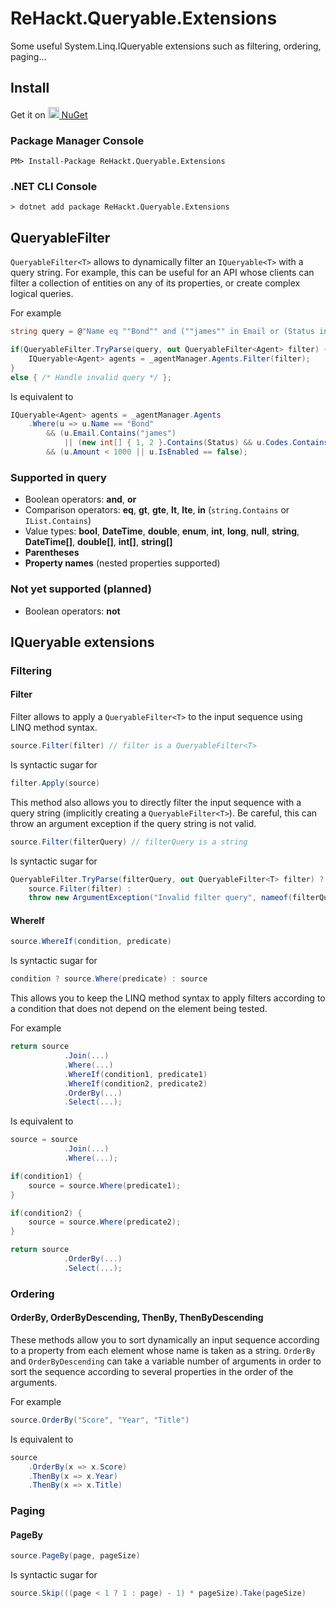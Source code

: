 # ReHackt.Queryable.Extensions
Some useful System.Linq.IQueryable extensions such as filtering, ordering, paging...

## Install

Get it on <a href="https://www.nuget.org/packages/ReHackt.Queryable.Extensions"><img src="https://www.nuget.org/Content/gallery/img/default-package-icon.svg" height=18 style="height:18px;" /> NuGet</a>

### Package Manager Console

```
PM> Install-Package ReHackt.Queryable.Extensions
```

### .NET CLI Console

```
> dotnet add package ReHackt.Queryable.Extensions
```

## QueryableFilter

`QueryableFilter<T>` allows to dynamically filter an `IQueryable<T>` with a query string. For example, this can be useful for an API whose clients can filter a collection of entities on any of its properties, or create complex logical queries.

For example

``` csharp
string query = @"Name eq ""Bond"" and (""james"" in Email or (Status in [1, 2] and ""007"" in Codes)) and (Amount lt 1000 or IsEnabled eq false)";

if(QueryableFilter.TryParse(query, out QueryableFilter<Agent> filter) {
    IQueryable<Agent> agents = _agentManager.Agents.Filter(filter);
}
else { /* Handle invalid query */ };
```

Is equivalent to

``` csharp
IQueryable<Agent> agents = _agentManager.Agents
    .Where(u => u.Name == "Bond"
        && (u.Email.Contains("james")
            || (new int[] { 1, 2 }.Contains(Status) && u.Codes.Contains("007")))
        && (u.Amount < 1000 || u.IsEnabled == false);
```

### Supported in query

* Boolean operators: **and**, **or**
* Comparison operators: **eq**, **gt**, **gte**, **lt**, **lte**, **in** (`string.Contains` or `IList.Contains`)
* Value types: **bool**, **DateTime**, **double**, **enum**, **int**, **long**, **null**, **string**, **DateTime[]**, **double[]**, **int[]**, **string[]**
* **Parentheses**
* **Property names** (nested properties supported)

### Not yet supported (planned)

* Boolean operators: **not**

## IQueryable extensions

### Filtering

#### Filter

Filter allows to apply a `QueryableFilter<T>` to the input sequence using LINQ method syntax.

``` csharp
source.Filter(filter) // filter is a QueryableFilter<T>
```

Is syntactic sugar for

``` csharp
filter.Apply(source)
```

This method also allows you to directly filter the input sequence with a query string (implicitly creating a `QueryableFilter<T>`). Be careful, this can throw an argument exception if the query string is not valid.

``` csharp
source.Filter(filterQuery) // filterQuery is a string
```

Is syntactic sugar for

``` csharp
QueryableFilter.TryParse(filterQuery, out QueryableFilter<T> filter) ?
    source.Filter(filter) :
    throw new ArgumentException("Invalid filter query", nameof(filterQuery))
```

#### WhereIf

``` csharp
source.WhereIf(condition, predicate)
```

Is syntactic sugar for

``` csharp
condition ? source.Where(predicate) : source
```

This allows you to keep the LINQ method syntax to apply filters according to a condition that does not depend on the element being tested.

For example

``` csharp
return source
            .Join(...)
            .Where(...)
            .WhereIf(condition1, predicate1)
            .WhereIf(condition2, predicate2)
            .OrderBy(...)
            .Select(...);
```

Is equivalent to

``` csharp
source = source            
            .Join(...)
            .Where(...);

if(condition1) {
    source = source.Where(predicate1);
} 

if(condition2) {
    source = source.Where(predicate2);
}

return source
            .OrderBy(...)
            .Select(...);
```

### Ordering

#### OrderBy, OrderByDescending, ThenBy, ThenByDescending

These methods allow you to sort dynamically an input sequence according to a property from each element whose name is taken as a string. `OrderBy` and `OrderByDescending` can take a variable number of arguments in order to sort the sequence according to several properties in the order of the arguments.

For example

``` csharp
source.OrderBy("Score", "Year", "Title")
```

Is equivalent to

``` csharp
source
    .OrderBy(x => x.Score)
    .ThenBy(x => x.Year)
    .ThenBy(x => x.Title)
```

### Paging

#### PageBy

``` csharp
source.PageBy(page, pageSize)
```

Is syntactic sugar for

``` csharp
source.Skip(((page < 1 ? 1 : page) - 1) * pageSize).Take(pageSize)
```
